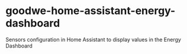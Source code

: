 # goodwe-home-assistant-energy-dashboard
Sensors configuration in Home Assistant to display values in the Energy Dashboard
